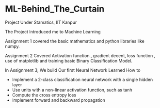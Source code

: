 # ML-Behind_The_Curtain
Project Under Stamatics, IIT Kanpur

The Project Introduced me to Machine Learning

Assignment 1 covered the basic mathematics and python libraries like numpy.

Assignment 2 Covered Activation function , gradient decent, loss function , use of matplotlib and training basic Binary Classification Model.

In Assignment 3, We build Our first Neural Network
Learned How to
- Implement a 2-class classification neural network with a single hidden layer
- Use units with a non-linear activation function, such as tanh 
- Compute the cross entropy loss 
- Implement forward and backward propagation
